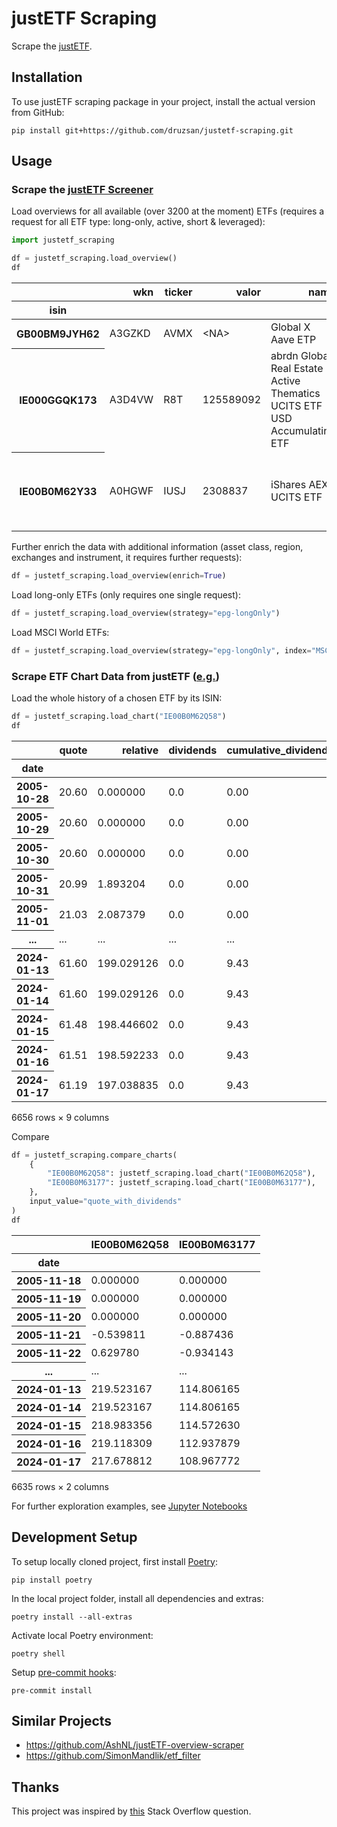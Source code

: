 # justETF Scraping

Scrape the [justETF](https://www.justetf.com).

## Installation

To use justETF scraping package in your project, install the actual version from GitHub:

```shell
pip install git+https://github.com/druzsan/justetf-scraping.git
```

## Usage

### Scrape the [justETF Screener](https://www.justetf.com/en/find-etf.html)

Load overviews for all available (over 3200 at the moment) ETFs (requires a request for all ETF type: long-only, active, short & leveraged):

```python
import justetf_scraping

df = justetf_scraping.load_overview()
df
```

<table>
  <thead>
    <tr style="text-align: right;">
      <th></th>
      <th>wkn</th>
      <th>ticker</th>
      <th>valor</th>
      <th>name</th>
      <th>index</th>
      <th>inception_date</th>
      <th>age_in_days</th>
      <th>age_in_years</th>
      <th>strategy</th>
      <th>domicile_country</th>
      <th>currency</th>
      <th>hedged</th>
      <th>securities_lending</th>
      <th>dividends</th>
      <th>ter</th>
      <th>replication</th>
      <th>size</th>
      <th>is_sustainable</th>
      <th>number_of_holdings</th>
      <th>yesterday</th>
      <th>last_week</th>
      <th>last_month</th>
      <th>last_three_months</th>
      <th>last_six_months</th>
      <th>last_year</th>
      <th>last_three_years</th>
      <th>last_five_years</th>
      <th>2023</th>
      <th>2022</th>
      <th>2021</th>
      <th>2020</th>
      <th>last_dividends</th>
      <th>last_year_dividends</th>
      <th>last_year_volatility</th>
      <th>last_three_years_volatility</th>
      <th>last_five_years_volatility</th>
      <th>last_year_return_per_risk</th>
      <th>last_three_years_return_per_risk</th>
      <th>last_five_years_return_per_risk</th>
      <th>max_drawdown</th>
      <th>last_year_max_drawdown</th>
      <th>last_three_years_max_drawdown</th>
      <th>last_five_years_max_drawdown</th>
      <th>asset</th>
      <th>instrument</th>
      <th>region</th>
      <th>exchange</th>
    </tr>
    <tr>
      <th>isin</th>
      <th></th>
      <th></th>
      <th></th>
      <th></th>
      <th></th>
      <th></th>
      <th></th>
      <th></th>
      <th></th>
      <th></th>
      <th></th>
      <th></th>
      <th></th>
      <th></th>
      <th></th>
      <th></th>
      <th></th>
      <th></th>
      <th></th>
      <th></th>
      <th></th>
      <th></th>
      <th></th>
      <th></th>
      <th></th>
      <th></th>
      <th></th>
      <th></th>
      <th></th>
      <th></th>
      <th></th>
      <th></th>
      <th></th>
      <th></th>
      <th></th>
      <th></th>
      <th></th>
      <th></th>
      <th></th>
      <th></th>
      <th></th>
      <th></th>
      <th></th>
      <th></th>
      <th></th>
      <th></th>
      <th></th>
    </tr>
  </thead>
  <tbody>
    <tr>
      <th>GB00BM9JYH62</th>
      <td>A3GZKD</td>
      <td>AVMX</td>
      <td>&lt;NA&gt;</td>
      <td>Global X Aave ETP</td>
      <td>Aave</td>
      <td>2023-03-13</td>
      <td>311</td>
      <td>0.852055</td>
      <td>Long-only</td>
      <td>Jersey</td>
      <td>USD</td>
      <td>False</td>
      <td>False</td>
      <td>Accumulating</td>
      <td>0.99</td>
      <td>Physically backed</td>
      <td>0</td>
      <td>False</td>
      <td>&lt;NA&gt;</td>
      <td>-9.48</td>
      <td>1.09</td>
      <td>-6.73</td>
      <td>56.94</td>
      <td>38.15</td>
      <td>NaN</td>
      <td>NaN</td>
      <td>NaN</td>
      <td>NaN</td>
      <td>NaN</td>
      <td>NaN</td>
      <td>NaN</td>
      <td>NaN</td>
      <td>NaN</td>
      <td>NaN</td>
      <td>NaN</td>
      <td>NaN</td>
      <td>NaN</td>
      <td>NaN</td>
      <td>NaN</td>
      <td>-40.18</td>
      <td>NaN</td>
      <td>NaN</td>
      <td>NaN</td>
      <td>Cryptocurrencies</td>
      <td>ETN</td>
      <td></td>
      <td>gettex, XETRA</td>
    </tr>
    <tr>
      <th>IE000GGQK173</th>
      <td>A3D4VW</td>
      <td>R8T</td>
      <td>125589092</td>
      <td>abrdn Global Real Estate Active Thematics UCITS ETF USD Accumulating ETF</td>
      <td>abrdn Global Real Estate Active Thematics</td>
      <td>2023-02-22</td>
      <td>330</td>
      <td>0.904110</td>
      <td>Long-only, Active</td>
      <td>Ireland</td>
      <td>USD</td>
      <td>False</td>
      <td>False</td>
      <td>Accumulating</td>
      <td>0.40</td>
      <td>Full replication</td>
      <td>10</td>
      <td>True</td>
      <td>&lt;NA&gt;</td>
      <td>-2.14</td>
      <td>-1.93</td>
      <td>-1.82</td>
      <td>8.67</td>
      <td>4.21</td>
      <td>NaN</td>
      <td>NaN</td>
      <td>NaN</td>
      <td>NaN</td>
      <td>NaN</td>
      <td>NaN</td>
      <td>NaN</td>
      <td>NaN</td>
      <td>NaN</td>
      <td>NaN</td>
      <td>NaN</td>
      <td>NaN</td>
      <td>NaN</td>
      <td>NaN</td>
      <td>NaN</td>
      <td>-15.23</td>
      <td>NaN</td>
      <td>NaN</td>
      <td>NaN</td>
      <td>Real Estate</td>
      <td>ETF</td>
      <td>World</td>
      <td>gettex, XETRA</td>
    </tr>
    <tr>
      <th>IE00B0M62Y33</th>
      <td>A0HGWF</td>
      <td>IUSJ</td>
      <td>2308837</td>
      <td>iShares AEX UCITS ETF</td>
      <td>AEX®</td>
      <td>2005-11-18</td>
      <td>6635</td>
      <td>18.178082</td>
      <td>Long-only</td>
      <td>Ireland</td>
      <td>EUR</td>
      <td>False</td>
      <td>True</td>
      <td>Distributing</td>
      <td>0.30</td>
      <td>Full replication</td>
      <td>573</td>
      <td>False</td>
      <td>26</td>
      <td>-2.49</td>
      <td>-0.98</td>
      <td>-3.28</td>
      <td>4.46</td>
      <td>0.15</td>
      <td>4.79</td>
      <td>25.08</td>
      <td>70.81</td>
      <td>16.77</td>
      <td>-11.78</td>
      <td>29.89</td>
      <td>5.14</td>
      <td>2.18</td>
      <td>2.23</td>
      <td>12.06</td>
      <td>16.27</td>
      <td>18.5</td>
      <td>0.4</td>
      <td>0.48</td>
      <td>0.61</td>
      <td>-62.93</td>
      <td>-9.52</td>
      <td>-22.39</td>
      <td>-35.73</td>
      <td>Equity</td>
      <td>ETF</td>
      <td></td>
      <td>gettex, London, SIX Swiss Exchange, Euronext Amsterdam</td>
    </tr>
  </tbody>
</table>

Further enrich the data with additional information (asset class, region, exchanges and instrument, it requires further requests):

```python
df = justetf_scraping.load_overview(enrich=True)
```

Load long-only ETFs (only requires one single request):

```python
df = justetf_scraping.load_overview(strategy="epg-longOnly")
```

Load MSCI World ETFs:

```python
df = justetf_scraping.load_overview(strategy="epg-longOnly", index="MSCI World")
```

### Scrape ETF Chart Data from justETF ([e.g.](https://www.justetf.com/en/etf-profile.html?isin=IE00B0M62Q58#chart))

Load the whole history of a chosen ETF by its ISIN:

```python
df = justetf_scraping.load_chart("IE00B0M62Q58")
df
```

<table>
  <thead>
    <tr style="text-align: right;">
      <th></th>
      <th>quote</th>
      <th>relative</th>
      <th>dividends</th>
      <th>cumulative_dividends</th>
      <th>quote_with_dividends</th>
      <th>relative_with_dividends</th>
      <th>reinvested_dividends</th>
      <th>quote_with_reinvested_dividends</th>
      <th>relative_with_reinvested_dividends</th>
    </tr>
    <tr>
      <th>date</th>
      <th></th>
      <th></th>
      <th></th>
      <th></th>
      <th></th>
      <th></th>
      <th></th>
      <th></th>
      <th></th>
    </tr>
  </thead>
  <tbody>
    <tr>
      <th>2005-10-28</th>
      <td>20.60</td>
      <td>0.000000</td>
      <td>0.0</td>
      <td>0.00</td>
      <td>20.60</td>
      <td>0.000000</td>
      <td>0.000000</td>
      <td>20.600000</td>
      <td>0.000000</td>
    </tr>
    <tr>
      <th>2005-10-29</th>
      <td>20.60</td>
      <td>0.000000</td>
      <td>0.0</td>
      <td>0.00</td>
      <td>20.60</td>
      <td>0.000000</td>
      <td>0.000000</td>
      <td>20.600000</td>
      <td>0.000000</td>
    </tr>
    <tr>
      <th>2005-10-30</th>
      <td>20.60</td>
      <td>0.000000</td>
      <td>0.0</td>
      <td>0.00</td>
      <td>20.60</td>
      <td>0.000000</td>
      <td>0.000000</td>
      <td>20.600000</td>
      <td>0.000000</td>
    </tr>
    <tr>
      <th>2005-10-31</th>
      <td>20.99</td>
      <td>1.893204</td>
      <td>0.0</td>
      <td>0.00</td>
      <td>20.99</td>
      <td>1.893204</td>
      <td>0.000000</td>
      <td>20.990000</td>
      <td>1.893204</td>
    </tr>
    <tr>
      <th>2005-11-01</th>
      <td>21.03</td>
      <td>2.087379</td>
      <td>0.0</td>
      <td>0.00</td>
      <td>21.03</td>
      <td>2.087379</td>
      <td>0.000000</td>
      <td>21.030000</td>
      <td>2.087379</td>
    </tr>
    <tr>
      <th>...</th>
      <td>...</td>
      <td>...</td>
      <td>...</td>
      <td>...</td>
      <td>...</td>
      <td>...</td>
      <td>...</td>
      <td>...</td>
      <td>...</td>
    </tr>
    <tr>
      <th>2024-01-13</th>
      <td>61.60</td>
      <td>199.029126</td>
      <td>0.0</td>
      <td>9.43</td>
      <td>71.03</td>
      <td>244.805825</td>
      <td>19.169742</td>
      <td>80.769742</td>
      <td>292.086128</td>
    </tr>
    <tr>
      <th>2024-01-14</th>
      <td>61.60</td>
      <td>199.029126</td>
      <td>0.0</td>
      <td>9.43</td>
      <td>71.03</td>
      <td>244.805825</td>
      <td>19.169742</td>
      <td>80.769742</td>
      <td>292.086128</td>
    </tr>
    <tr>
      <th>2024-01-15</th>
      <td>61.48</td>
      <td>198.446602</td>
      <td>0.0</td>
      <td>9.43</td>
      <td>70.91</td>
      <td>244.223301</td>
      <td>19.132399</td>
      <td>80.612399</td>
      <td>291.322324</td>
    </tr>
    <tr>
      <th>2024-01-16</th>
      <td>61.51</td>
      <td>198.592233</td>
      <td>0.0</td>
      <td>9.43</td>
      <td>70.94</td>
      <td>244.368932</td>
      <td>19.141735</td>
      <td>80.651735</td>
      <td>291.513275</td>
    </tr>
    <tr>
      <th>2024-01-17</th>
      <td>61.19</td>
      <td>197.038835</td>
      <td>0.0</td>
      <td>9.43</td>
      <td>70.62</td>
      <td>242.815534</td>
      <td>19.042151</td>
      <td>80.232151</td>
      <td>289.476464</td>
    </tr>
  </tbody>
</table>
<p>6656 rows × 9 columns</p>

Compare

```python
df = justetf_scraping.compare_charts(
    {
        "IE00B0M62Q58": justetf_scraping.load_chart("IE00B0M62Q58"),
        "IE00B0M63177": justetf_scraping.load_chart("IE00B0M63177"),
    },
    input_value="quote_with_dividends"
)
df
```

<table>
  <thead>
    <tr style="text-align: right;">
      <th></th>
      <th>IE00B0M62Q58</th>
      <th>IE00B0M63177</th>
    </tr>
    <tr>
      <th>date</th>
      <th></th>
      <th></th>
    </tr>
  </thead>
  <tbody>
    <tr>
      <th>2005-11-18</th>
      <td>0.000000</td>
      <td>0.000000</td>
    </tr>
    <tr>
      <th>2005-11-19</th>
      <td>0.000000</td>
      <td>0.000000</td>
    </tr>
    <tr>
      <th>2005-11-20</th>
      <td>0.000000</td>
      <td>0.000000</td>
    </tr>
    <tr>
      <th>2005-11-21</th>
      <td>-0.539811</td>
      <td>-0.887436</td>
    </tr>
    <tr>
      <th>2005-11-22</th>
      <td>0.629780</td>
      <td>-0.934143</td>
    </tr>
    <tr>
      <th>...</th>
      <td>...</td>
      <td>...</td>
    </tr>
    <tr>
      <th>2024-01-13</th>
      <td>219.523167</td>
      <td>114.806165</td>
    </tr>
    <tr>
      <th>2024-01-14</th>
      <td>219.523167</td>
      <td>114.806165</td>
    </tr>
    <tr>
      <th>2024-01-15</th>
      <td>218.983356</td>
      <td>114.572630</td>
    </tr>
    <tr>
      <th>2024-01-16</th>
      <td>219.118309</td>
      <td>112.937879</td>
    </tr>
    <tr>
      <th>2024-01-17</th>
      <td>217.678812</td>
      <td>108.967772</td>
    </tr>
  </tbody>
</table>
<p>6635 rows × 2 columns</p>

For further exploration examples, see [Jupyter Notebooks](notebooks/)

## Development Setup

To setup locally cloned project, first install [Poetry](https://python-poetry.org/):

```shell
pip install poetry
```

In the local project folder, install all dependencies and extras:

```shell
poetry install --all-extras
```

Activate local Poetry environment:

```shell
poetry shell
```

Setup [pre-commit hooks](https://pre-commit.com/):

```shell
pre-commit install
```

## Similar Projects

- https://github.com/AshNL/justETF-overview-scraper
- https://github.com/SimonMandlik/etf_filter

## Thanks

This project was inspired by
[this](https://stackoverflow.com/questions/64813023/scraping-dynamic-datatable-of-many-pages-but-same-url)
Stack Overflow question.
